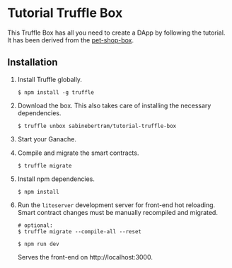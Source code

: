 # Tutorial Truffle Box

This Truffle Box has all you need to create a DApp by following the tutorial. It has been derived from the [pet-shop-box](https://github.com/truffle-box/pet-shop-box).

## Installation

1. Install Truffle globally.
    ```
    $ npm install -g truffle
    ```

2. Download the box. This also takes care of installing the necessary dependencies.
    ```
    $ truffle unbox sabinebertram/tutorial-truffle-box
    ```

3. Start your Ganache.

4. Compile and migrate the smart contracts. 
    ```
    $ truffle migrate
    ```

5. Install npm dependencies.
    ```
    $ npm install
    ```

6. Run the `liteserver` development server for front-end hot reloading. Smart contract changes must be manually recompiled and migrated.
    ```
    # optional:
    $ truffle migrate --compile-all --reset

    $ npm run dev
    ```
    Serves the front-end on http://localhost:3000.
